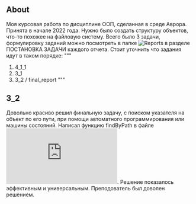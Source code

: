 ## About
Моя курсовая работа по дисциплине ООП, сделанная в среде Аврора. Принята в начале 2022 года. Нужно было создать структуру объектов, что-то похожее на файловую систему. Всего было 3 задачи, формулировку заданий можно посмотреть в папке ![Reports](https://github.com/yudls/MIREA_OOP/tree/main/Reports) в разделе ПОСТАНОВКА ЗАДАЧИ каждого отчета. Стоит уточнить что задания идут в таком порядке:
"""
1.  4_1_1
2.  3_1
3.  3_2 / final_report
"""

## 3_2
Довольно красиво решил финальную задачу, с поиском указателя на объект по его пути, при помощи автоматного программирования или машины состояний. Написал функцию findByPath в файле ![cbase.cpp](https://github.com/yudls/MIREA_OOP/blob/main/src/3_2/cbase.cpp). Решение показалось эффективным и универсальным. Преподователь был доволен решением.
